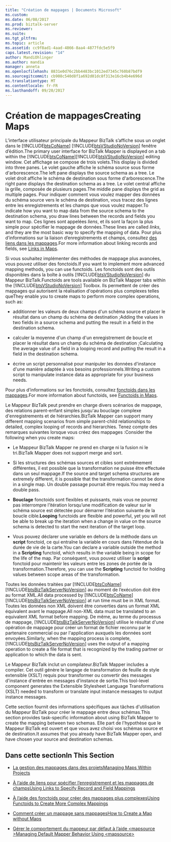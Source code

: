 ```yaml
---
title: "Création de mappages | Documents Microsoft"
ms.custom: 
ms.date: 06/08/2017
ms.prod: biztalk-server
ms.reviewer: 
ms.suite: 
ms.tgt_pltfrm: 
ms.topic: article
ms.assetid: cc9f8ad1-4aad-4866-8aa4-4877fdc5e5f9
caps.latest.revision: "14"
author: MandiOhlinger
ms.author: mandia
manager: anneta
ms.openlocfilehash: 8831e0d76c2bb4483bc1012ed7345c760b87bdf9
ms.sourcegitcommit: cb908c540d8f1a692d01dc8f313e16cb4b4e696d
ms.translationtype: MT
ms.contentlocale: fr-FR
ms.lasthandoff: 09/20/2017
---
```

# <a name="creating-maps"></a><span data-ttu-id="d6b06-102">Création de mappages</span><span class="sxs-lookup"><span data-stu-id="d6b06-102">Creating Maps</span></span>
<span data-ttu-id="d6b06-103">L’interface utilisateur principale du Mappeur BizTalk s’affiche sous un onglet dans le [!INCLUDE[btsCoName](../includes/btsconame-md.md)] [!INCLUDE[btsVStudioNoVersion](../includes/btsvstudionoversion-md.md)] fenêtre d’édition.</span><span class="sxs-lookup"><span data-stu-id="d6b06-103">The primary user interface for BizTalk Mapper is displayed on a tab within the [!INCLUDE[btsCoName](../includes/btsconame-md.md)][!INCLUDE[btsVStudioNoVersion](../includes/btsvstudionoversion-md.md)] editing window.</span></span> <span data-ttu-id="d6b06-104">Cet affichage se compose de trois volets.</span><span class="sxs-lookup"><span data-stu-id="d6b06-104">This display is divided into three panes.</span></span> <span data-ttu-id="d6b06-105">Le volet gauche affiche le schéma source sous forme d'arborescence.</span><span class="sxs-lookup"><span data-stu-id="d6b06-105">The left pane displays the source schema as a tree.</span></span> <span data-ttu-id="d6b06-106">Le volet droit affiche le schéma de destination sous forme d'arborescence.</span><span class="sxs-lookup"><span data-stu-id="d6b06-106">The right pane displays the destination schema as a tree.</span></span> <span data-ttu-id="d6b06-107">Le volet central affiche la grille, composée de plusieurs pages.</span><span class="sxs-lookup"><span data-stu-id="d6b06-107">The middle pane displays the grid as multiple pages.</span></span> <span data-ttu-id="d6b06-108">Pour indiquer comment vous voulez mapper des données du schéma source vers le schéma de destination, vous tracez des lignes entre les enregistrements et les champs que vous voulez mapper.</span><span class="sxs-lookup"><span data-stu-id="d6b06-108">To indicate how you want to map data from the source schema to the destination schema, you draw lines between the records and fields you want to map.</span></span> <span data-ttu-id="d6b06-109">Ces lignes sont appelées *liens*, et ils sont la façon la plus simple pour spécifier le mappage de données.</span><span class="sxs-lookup"><span data-stu-id="d6b06-109">These lines are called *links*, and they are the most basic way to specify the mapping of data.</span></span> <span data-ttu-id="d6b06-110">Pour plus d’informations sur la liaison d’enregistrements et champs, consultez [des liens dans les mappages](../core/links-in-maps.md).</span><span class="sxs-lookup"><span data-stu-id="d6b06-110">For more information about linking records and fields, see [Links in Maps](../core/links-in-maps.md).</span></span>  
  
 <span data-ttu-id="d6b06-111">Si vous souhaitez implémenter des méthodes de mappage plus avancées, vous pouvez utiliser des fonctoids.</span><span class="sxs-lookup"><span data-stu-id="d6b06-111">If you want to implement more advanced mapping methods, you can use functoids.</span></span> <span data-ttu-id="d6b06-112">Les fonctoids sont des outils disponibles dans la boîte à outils [!INCLUDE[btsVStudioNoVersion](../includes/btsvstudionoversion-md.md)] du Mappeur BizTalk.</span><span class="sxs-lookup"><span data-stu-id="d6b06-112">Functoids are tools available on BizTalk Mapper tabs within the [!INCLUDE[btsVStudioNoVersion](../includes/btsvstudionoversion-md.md)] Toolbox.</span></span> <span data-ttu-id="d6b06-113">Ils permettent de créer des mappages qui autorisent la réalisation d'opérations plus complexes telles que</span><span class="sxs-lookup"><span data-stu-id="d6b06-113">They enable you to create maps to perform more complex operations, such as:</span></span>  
  
-   <span data-ttu-id="d6b06-114">additionner les valeurs de deux champs d'un schéma source et placer le résultat dans un champ du schéma de destination ;</span><span class="sxs-lookup"><span data-stu-id="d6b06-114">Adding the values in two fields in a source schema and putting the result in a field in the destination schema.</span></span>  
  
-   <span data-ttu-id="d6b06-115">calculer la moyenne d'un champ d'un enregistrement de boucle et placer le résultat dans un champ du schéma de destination ;</span><span class="sxs-lookup"><span data-stu-id="d6b06-115">Calculating the average value of a field in a looping record and putting the result in a field in the destination schema.</span></span>  
  
-   <span data-ttu-id="d6b06-116">écrire un script personnalisé pour manipuler les données d'instance d'une manière adaptée à vos besoins professionnels.</span><span class="sxs-lookup"><span data-stu-id="d6b06-116">Writing a custom script to manipulate instance data as appropriate for your business needs.</span></span>  
  
 <span data-ttu-id="d6b06-117">Pour plus d’informations sur les fonctoids, consultez [fonctoids dans les mappages](../core/functoids-in-maps.md).</span><span class="sxs-lookup"><span data-stu-id="d6b06-117">For more information about functoids, see [Functoids in Maps](../core/functoids-in-maps.md).</span></span>  
  
 <span data-ttu-id="d6b06-118">Le Mappeur BizTalk peut prendre en charge divers scénarios de mappage, des relations parent-enfant simples jusqu'au bouclage complexe d'enregistrements et de hiérarchies.</span><span class="sxs-lookup"><span data-stu-id="d6b06-118">BizTalk Mapper can support many different mapping scenarios from simple parent-child relationships to detailed, complex looping of records and hierarchies.</span></span> <span data-ttu-id="d6b06-119">Tenez compte des remarques suivantes lorsque vous créez des mappages :</span><span class="sxs-lookup"><span data-stu-id="d6b06-119">Consider the following when you create maps:</span></span>  
  
-   <span data-ttu-id="d6b06-120">Le Mappeur BizTalk Mapper ne prend en charge ni la fusion ni le tri.</span><span class="sxs-lookup"><span data-stu-id="d6b06-120">BizTalk Mapper does not support merge and sort.</span></span>  
  
-   <span data-ttu-id="d6b06-121">Si les structures des schémas sources et cibles sont extrêmement différentes, il est possible que la transformation ne puisse être effectuée dans un seul mappage.</span><span class="sxs-lookup"><span data-stu-id="d6b06-121">If the source and target schema structures are extremely different, it is possible that the transformation cannot be done in a single map.</span></span> <span data-ttu-id="d6b06-122">Un double passage pourrait être requis.</span><span class="sxs-lookup"><span data-stu-id="d6b06-122">You may need a double pass.</span></span>  
  
-   <span data-ttu-id="d6b06-123">**Bouclage** fonctoids sont flexibles et puissants, mais vous ne pourrez pas interrompre l’itération lorsqu’une modification de valeur sur le schéma source est détectée pour démarrer l’itération suivante de la boucle cible.</span><span class="sxs-lookup"><span data-stu-id="d6b06-123">**Looping** functoids are flexible and powerful, yet you will not be able to break up the iteration when a change in value on the source schema is detected to start the next iteration of the target loop.</span></span>  
  
-   <span data-ttu-id="d6b06-124">Vous pouvez déclarer une variable en dehors de la méthode dans un **script** fonctoid, ce qui entraîne la variable en cours dans l’étendue de la durée de vie de la carte.</span><span class="sxs-lookup"><span data-stu-id="d6b06-124">You can declare a variable outside the method in a **Scripting** functoid, which results in the variable being in scope for the life of the map.</span></span> <span data-ttu-id="d6b06-125">Par conséquent, vous pouvez utiliser la **script** fonctoid pour maintenir les valeurs entre les zones de portée de la transformation.</span><span class="sxs-lookup"><span data-stu-id="d6b06-125">Therefore, you can use the **Scripting** functoid for holding values between scope areas of the transformation.</span></span>  
  
 <span data-ttu-id="d6b06-126">Toutes les données traitées par [!INCLUDE[btsCoName](../includes/btsconame-md.md)] [!INCLUDE[btsBizTalkServerNoVersion](../includes/btsbiztalkservernoversion-md.md)] au moment de l’exécution doit être au format XML.</span><span class="sxs-lookup"><span data-stu-id="d6b06-126">All data processed by [!INCLUDE[btsCoName](../includes/btsconame-md.md)][!INCLUDE[btsBizTalkServerNoVersion](../includes/btsbiztalkservernoversion-md.md)] at run time must be in XML format.</span></span> <span data-ttu-id="d6b06-127">Toutes les données non XML doivent être converties dans un format XML équivalent avant le mappage.</span><span class="sxs-lookup"><span data-stu-id="d6b06-127">All non-XML data must be translated to an equivalent XML format before mapping.</span></span> <span data-ttu-id="d6b06-128">De même, au terme du processus de mappage, [!INCLUDE[btsBizTalkServerNoVersion](../includes/btsbiztalkservernoversion-md.md)] utilise le résultat d'une opération de mappage pour créer un format de fichier reconnu par le partenaire commercial ou par l'application auxquels les données sont envoyées.</span><span class="sxs-lookup"><span data-stu-id="d6b06-128">Similarly, when the mapping process is complete, [!INCLUDE[btsBizTalkServerNoVersion](../includes/btsbiztalkservernoversion-md.md)] uses the output of a mapping operation to create a file format that is recognized by the trading partner or application to which the data is sent.</span></span>  
  
 <span data-ttu-id="d6b06-129">Le Mappeur BizTalk inclut un compilateur.</span><span class="sxs-lookup"><span data-stu-id="d6b06-129">BizTalk Mapper includes a compiler.</span></span> <span data-ttu-id="d6b06-130">Cet outil génère le langage de transformation de feuille de style extensible (XSLT) requis pour transformer ou convertir des messages d'instance d'entrée en messages d'instance de sortie.</span><span class="sxs-lookup"><span data-stu-id="d6b06-130">This tool-level component generates the Extensible Stylesheet Language Transformations (XSLT) needed to transform or translate input instance messages to output instance messages.</span></span>  
  
 <span data-ttu-id="d6b06-131">Cette section fournit des informations spécifiques aux tâches d'utilisation du Mappeur BizTalk pour créer le mappage entre deux schémas.</span><span class="sxs-lookup"><span data-stu-id="d6b06-131">This section provides task-specific information about using BizTalk Mapper to create the mapping between two schemas.</span></span> <span data-ttu-id="d6b06-132">Elle part de l'hypothèse que le Mappeur BizTalk est ouvert et que vous avez choisi vos schémas source et de destination.</span><span class="sxs-lookup"><span data-stu-id="d6b06-132">It assumes that you already have BizTalk Mapper open, and have chosen your source and destination schemas.</span></span>  
  
## <a name="in-this-section"></a><span data-ttu-id="d6b06-133">Dans cette section</span><span class="sxs-lookup"><span data-stu-id="d6b06-133">In This Section</span></span>  
  
-   [<span data-ttu-id="d6b06-134">La gestion des mappages dans des projets</span><span class="sxs-lookup"><span data-stu-id="d6b06-134">Managing Maps Within Projects</span></span>](../core/managing-maps-within-projects.md)  
  
-   [<span data-ttu-id="d6b06-135">À l’aide de liens pour spécifier l’enregistrement et les mappages de champs</span><span class="sxs-lookup"><span data-stu-id="d6b06-135">Using Links to Specify Record and Field Mappings</span></span>](../core/using-links-to-specify-record-and-field-mappings.md)  
  
-   [<span data-ttu-id="d6b06-136">À l’aide des fonctoids pour créer des mappages plus complexes</span><span class="sxs-lookup"><span data-stu-id="d6b06-136">Using Functoids to Create More Complex Mappings</span></span>](../core/using-functoids-to-create-more-complex-mappings.md)  
  
-   [<span data-ttu-id="d6b06-137">Comment créer un mappage sans mappages</span><span class="sxs-lookup"><span data-stu-id="d6b06-137">How to Create a Map without Maps</span></span>](../core/how-to-create-a-map-without-maps.md)  
  
-   [<span data-ttu-id="d6b06-138">Gérer le comportement du mappeur par défaut à l’aide \<mapsource ></span><span class="sxs-lookup"><span data-stu-id="d6b06-138">Managing Default Mapper Behavior Using \<mapsource></span></span>](../core/managing-default-mapper-behavior-using-mapsource.md)